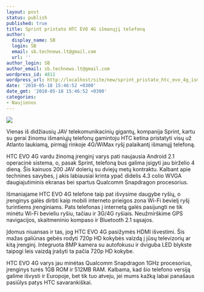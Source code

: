 ```yaml
---
layout: post
status: publish
published: true
title: Sprint pristato HTC EVO 4G išmanųjį telefoną
author:
  display_name: SB
  login: SB
  email: sb.technews.lt@gmail.com
  url: ''
author_login: SB
author_email: sb.technews.lt@gmail.com
wordpress_id: 4811
wordpress_url: http://localhost/site/new/sprint_pristato_htc_evo_4g_ismanuji_telefona/
date: '2010-05-18 15:46:52 +0300'
date_gmt: '2010-05-18 15:46:52 +0300'
categories:
- Naujienos
---
```

<div class="imgright"><img src="http://www.part.lt/img/d0b2966ba86d8c986c82a85b2cc6003f148.png"  /></div>
<p>Vienas iš didžiausių JAV telekomunikacinių gigantų, kompanija Sprint, kartu su gerai žinomu išmaniųjų telefonų gamintoju HTC ketina pristatyti visų už Atlanto laukiamą, pirmąjį rinkoje 4G/WiMax ryšį palaikantį išmanųjį telefoną.</p>
<p>HTC EVO 4G vardu žinomą įrenginį varys pati naujausia Android 2.1 operacinė sistema, o, pasak Sprint, telefoną bus galima įsigyti jau birželio 4 dieną. Šis kainuos 200 JAV dolerių su dviejų metų kontraktu. Kalbant apie technines savybes, į akis labiausiai krinta ypač didelis 4.3 colio WVGA daugiajutiminis ekranas bei spartus Qualcomm Snapdragon procesorius.</p>
<p>Išmaniajame HTC EVO 4G telefone taip pat išvysime daugybe ryšių, o įrenginys galės dirbti kaip mobili interneto prieigos zona Wi-Fi bevielį ryšį turintiems įrenginiams. Pats telefonas į internetą galės pasijungti ne tik minėtu Wi-Fi bevieliu ryšiu, tačiau ir 3G/4G ryšiais. Neužmirškime GPS navigacijos, skaitmeninio kompaso ir Bluetooth 2.1 sąsajos.</p>
<p>Įdomus niuansas ir tas, jog HTC EVO 4G pasižymės HDMI išvestimi. Šis mažas galiūnas gebės rodyti 720p HD kokybės vaizdą į jūsų televizorių ar kitą įrenginį. Integruota 8MP kamera su autofokusu ir dviguba LED blykste taipogi leis vaizdą įrašyti ta pačia 720p HD kokybe.</p>
<p>HTC EVO 4G varys jau minėtas Qualcomm Snapdragon 1GHz procesorius, įrenginys turės 1GB ROM ir 512MB RAM. Kalbama, kad šio telefono versiją galime išvysti ir Europoje, bet tik tuo atveju, jei mums kažką labai panašaus pasiūlys patys HTC savarankiškai.<br /></p>
